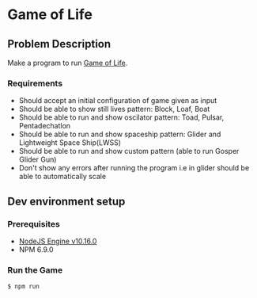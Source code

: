 # Game of Life

## Problem Description

Make a program to run [Game of Life](https://en.wikipedia.org/wiki/Conway%27s_Game_of_Life).

### Requirements

- Should accept an initial configuration of game given as input
- Should be able to show still lives pattern: Block, Loaf, Boat
- Should be able to run and show oscilator pattern: Toad, Pulsar, Pentadechatlon
- Should be able to run and show spaceship pattern: Glider and Lightweight Space Ship(LWSS)
- Should be able to run and show custom pattern (able to run Gosper Glider Gun)
- Don't show any errors after running the program i.e in glider should be able to automatically scale

## Dev environment setup

### Prerequisites

- [NodeJS Engine v10.16.0](https://nodejs.org/en/download/)
- NPM 6.9.0

### Run the Game
```
$ npm run
```
